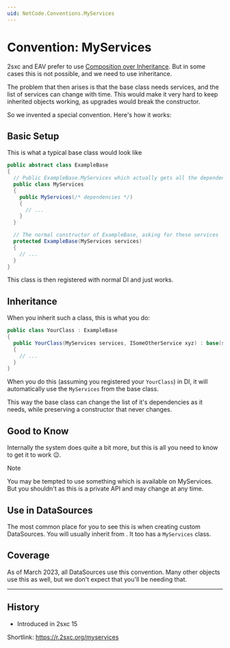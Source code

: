 ```yaml
---
uid: NetCode.Conventions.MyServices
---
```


# Convention: MyServices

2sxc and EAV prefer to use [Composition over Inheritance](https://en.wikipedia.org/wiki/Composition_over_inheritance).
But in some cases this is not possible, and we need to use inheritance.

The problem that then arises is that the base class needs services, and the list of services can change with time.
This would make it very hard to keep inherited objects working, as upgrades would break the constructor.

So we invented a special convention. Here's how it works:

## Basic Setup

This is what a typical base class would look like

```c#
public abstract class ExampleBase
{
  // Public ExampleBase.MyServices which actually gets all the dependencies
  public class MyServices
  {
    public MyServices(/* dependencies */)
    {
      // ...
    }
  }

  // The normal constructor of ExampleBase, asking for these services
  protected ExampleBase(MyServices services)
  {
    // ...
  }
}
```

This class is then registered with normal DI and just works.

## Inheritance

When you inherit such a class, this is what you do:

```c#
public class YourClass : ExampleBase
{
  public YourClass(MyServices services, ISomeOtherService xyz) : base(services)
  {
    // ...
  }
}
```

When you do this (assuming you registered your `YourClass`) in DI, it will automatically use the `MyServices` from the base class.

This way the base class can change the list of it's dependencies as it needs, while preserving a constructor that never changes.

## Good to Know

Internally the system does quite a bit more, but this is all you need to know to get it to work 😉.

> [!NOTE]
> You may be tempted to use something which is available on MyServices.
> But you shouldn't as this is a private API and may change at any time.


## Use in DataSources

The most common place for you to see this is when creating custom DataSources.
You will usually inherit from [](xref:ToSic.Eav.DataSource.CustomDataSourceLight).
It too has a `MyServices` class.

## Coverage

As of March 2023, all DataSources use this convention.
Many other objects use this as well, but we don't expect that you'll be needing that.

---

## History

* Introduced in 2sxc 15

Shortlink: <https://r.2sxc.org/myservices>
